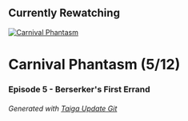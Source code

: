 ﻿
## Currently Rewatching

[![Carnival Phantasm](https://s4.anilist.co/file/anilistcdn/media/anime/cover/medium/bx10012-MNLVctKXaIAf.jpg)](https://anilist.co/anime/10012)

# Carnival Phantasm (5/12)

### Episode 5 - Berserker's First Errand

###### *Generated with [Taiga Update Git](https://github.com/nike4613/taiga-update-git)*